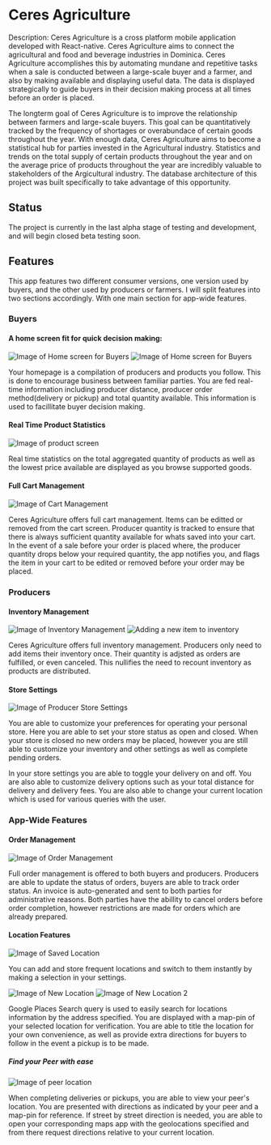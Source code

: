 # Ceres Agriculture
Description: Ceres Agriculture is a cross platform mobile application developed with React-native. Ceres Agriculture aims to connect the agricultural and food and beverage industries in Dominica. Ceres Agriculture accomplishes this by automating mundane and repetitive tasks when a sale is conducted between a large-scale buyer and a farmer, and also by making available and displaying useful data. The data is displayed strategically to guide buyers in their decision making process at all times before an order is placed.

The longterm goal of Ceres Agriculture is to improve the relationship between farmers and large-scale buyers. This goal can be quantitatively tracked by the frequency of shortages or overabundace of certain goods throughout the year.
With enough data, Ceres Agriculture aims to become a statistical hub for parties invested in the Agricultural industry. Statistics and trends on the total supply of certain products throughout the year and on the average price of products throughout the year are incredibly valuable to stakeholders of the Argicultural industry. The database architecture of this project was built specifically to take advantage of this opportunity.

<h2>Status</h2> The project is currently in the last alpha stage of testing and development, and will begin closed beta testing soon.


<h2>Features</h2>
This app features two different consumer versions, one version used by buyers, and the other used by producers or farmers. I will split features into two sections accordingly. With one main section for app-wide features.

  <h3>Buyers</h3>
  
  <h4>A home screen fit for quick decision making:</h4>
  
  ![Image of Home screen for Buyers](images/Buyer_HomeScreen.png?raw=true "Title")
  ![Image of Home screen for Buyers](images/Buyer_HomeScreen_Producer.png?raw=true "Title")
    
Your homepage is a compilation of producers and products you follow. This is done to encourage business between familiar parties. You are fed real-time information including producer distance, producer order method(delivery or pickup) and total quantity available. This information is used to facillitate buyer decision making.

<h4>Real Time Product Statistics</h4>
  
  ![Image of product screen](images/Product_Screen.png?raw=true "Title")
  
  Real time statistics on the total aggregated quantity of products as well as the lowest price available are displayed as you browse supported goods.
  
  <h4>Full Cart Management</h4>
  
  ![Image of Cart Management](images/Cart.png?raw=true "Title")
  
  Ceres Agriculture offers full cart management. Items can be editted or removed from the cart screen.
  Producer quantity is tracked to ensure that there is always sufficient quantity available for whats saved into your cart.
  In the event of a sale before your order is placed where, the producer quantity drops below your required quantity, the app notifies you, and flags the item in your cart to be edited or removed before your order may be placed.
  
  <h3>Producers</h3>
  
  <h4>Inventory Management</h4>
  
  ![Image of Inventory Management](images/Inventory_Home.png?raw=true "Title")
  ![Adding a new item to inventory](images/New_Inventory.png?raw=true "Title")
  
  Ceres Agriculture offers full inventory management. Producers only need to add items their inventory once. Their quantity is adjsted as orders are fulfilled, or even canceled. This nullifies the need to recount inventory as products are distributed.
  
  <h4>Store Settings</h4>
  
  ![Image of Producer Store Settings](images/Store_Settings.png?raw=true "Title")
  
  You are able to customize your preferences for operating your personal store. Here you are able to set your store status as open and closed. When your store is closed no new orders may be placed, however you are still able to customize your inventory and other settings as well as complete pending orders.
  
  In your store settings you are able to toggle your delivery on and off. You are also able to customize delivery options such as your total distance for delivery and delivery fees. You are also able to change your current location which is used for various queries with the user.
  
  <h3>App-Wide Features</h3>
  
  <h4>Order Management</h4>
  
  ![Image of Order Management](images/Producer_Order_Management.png?raw=true "Title")
  
  Full order management is offered to both buyers and producers. Producers are able to update the status of orders, buyers are able to track order status. An invoice is auto-generated and sent to both parties for administrative reasons. Both parties have the abillity to cancel orders before order completion, however restrictions are made for orders which are already prepared.
  
  <h4>Location Features</h4>
  
  ![Image of Saved Location](images/Stored_Locations.png?raw=true "Title")
  
  You can add and store frequent locations and switch to them instantly by making a selection in your settings.
  
  ![Image of New Location](images/New_Location.png?raw=true "Title")
  ![Image of New Location 2](images/New_Location2.png?raw=true "Title")
  
  Google Places Search query is used to easily search for locations information by the address specified. You are displayed with a map-pin of your selected location for verification. You are able to title the location for your own convenience, as well as provide extra directions for buyers to follow in the event a pickup is to be made.
  
  <h5>Find your Peer with ease</h5>
  
  ![Image of peer location](images/Producer_Location_Details.png?raw=true "Title")
  
  When completing deliveries or pickups, you are able to view your peer's location. You are presented with directions as indicated by your peer and a map-pin for reference. If street by street direction is needed, you are able to open your corresponding maps app with the geolocations specified and from there request directions relative to your current location.
  
 
  
  

